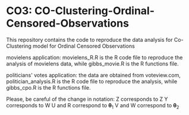 # CO3: CO-Clustering-Ordinal-Censored-Observations
This repository contains the code to reproduce the data analysis for Co-Clustering model for Ordinal Censored Observations

movielens application: movielens_R.R is the R code file to reproduce the analysis of movielens data, while gibbs_movie.R is the R functions file.

politicians' votes application: the data are obtained from voteview.com, politician_analysis.R is the R code file to reproduce the analysis, while gibbs_cpo.R is the R functions file.

Please, be careful of the change in notation:
Z corresponds to Z
Y corresponds to W
U and R correspond to $\boldsymbol{\theta}_1$
V and W correspond to $\boldsymbol{\theta}_2$
